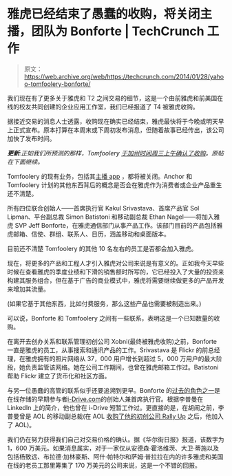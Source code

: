 # 雅虎已经结束了愚蠢的收购，将关闭主播，团队为 Bonforte | TechCrunch 工作

> 原文：<https://web.archive.org/web/https://techcrunch.com/2014/01/28/yahoo-tomfoolery-bonforte/>

我们现在有了更多关于雅虎和 T2 之间交易的细节，这是一个由前雅虎和前美国在线的校友共同创建的企业应用工作室，我们已经报道了 T4 被雅虎收购。

据接近交易的消息人士透露，收购现在确实已经结束，雅虎最快将于今晚或明天早上正式宣布。原本打算在本周末或下周初发布消息，但随着故事已经传出，该公司加快了发布时间。

***更新**:正如我们所预测的那样，Tomfoolery [于加州时间周三上午确认了收购](https://web.archive.org/web/20230316205544/http://blog.tomfoolery.com/post/74954728920/the-next-phase-of-our-adventure)。原帖在下面继续。*

Tomfoolery 的现有业务，包括其[主播 app](https://web.archive.org/web/20230316205544/https://techcrunch.com/2013/06/27/andreessen-backed-enterprise-app-startup-tomfoolery-launches-anchor-a-real-time-conversation-platform-with-consumer-demands-in-mind/) ，都将被关闭。Anchor 和 Tomfoolery 计划的其他东西背后的概念是否会在雅虎作为消费者或企业产品重生还不清楚。

所有四位联合创始人——首席执行官 Kakul Srivastava、首席产品官 Sol Lipman、平台副总裁 Simon Batistoni 和移动副总裁 Ethan Nagel——将加入雅虎 SVP Jeff Bonforte，在雅虎通信部门从事产品工作。该部门目前的产品包括雅虎邮箱、信使、群组、联系人、日历，涵盖移动和桌面版本。

目前还不清楚 Tomfoolery 的其他 10 名左右的员工是否都会加入雅虎。

现在，将更多的产品和工程人才引入雅虎对公司来说是有意义的。正如我今天早些时候在查看雅虎的季度业绩和下滑的销售额时所写的，它已经投入了大量的投资来构建其服务组合，但在基于广告的商业模式中，雅虎将需要继续做更多的产品开发来增加其流量。

(如果它基于其他东西，比如付费服务，那么这些产品也需要被制造出来。)

可以说，Bonforte 和 Tomfoolery 之间有一些联系，表明这是一个已知数量的收购。

在离开去创办关系和联系管理初创公司 Xobni(最终被雅虎收购)之前，Bonforte 一直是雅虎的员工，从事搜索和通讯产品的工作。Srivastava 是 Flickr 的前总经理，在雅虎拥有的照片网络从 37，000 用户增长到超过 5，000 万用户的最大阶段，她负责监管该网络。她在公司工作期间，也曾在雅虎邮箱工作过。Batistoni 帮助 Flickr 建立了货币化和社区方面。

与另一位愚蠢的高管的联系似乎还要追溯到更早。Bonforte 的[过去的角色之一](https://web.archive.org/web/20230316205544/http://www.linkedin.com/in/bonforte)是在线存储的早期参与者[i-Drive.com](https://web.archive.org/web/20230316205544/http://en.wikipedia.org/wiki/I-drive)的创始人兼首席执行官。根据李普曼在 LinkedIn 上的简介，他也曾在 i-Drive 短暂工作过。更直接的是，在胡闹之前，李普曼曾是 AOL 的移动副总裁(在 AOL [收购了他的初创公司 Rally Up](https://web.archive.org/web/20230316205544/https://techcrunch.com/2010/08/31/aol-rally-up/) 之后，他加入了 AOL)。

我们仍在努力获得我们自己对交易价格的确认。据《华尔街日报》报道，该数字为 1，600 万美元。如果消息属实，对于一家仅从安德森·霍洛维茨、大卫·蒂施以及包括杨致远、布拉德·加林豪斯、阿什·帕特尔和萨姆·普拉拉在内的许多雅虎和美国在线的老员工那里筹集了 170 万美元的公司来说，这是一个不错的回报。